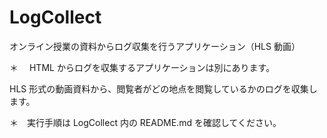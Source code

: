 # LogCollect

オンライン授業の資料からログ収集を行うアプリケーション（HLS
動画）

＊　 HTML からログを収集するアプリケーションは別にあります。

HLS 形式の動画資料から、閲覧者がどの地点を閲覧しているかのログを収集します。

＊　実行手順は LogCollect 内の README.md を確認してください。
